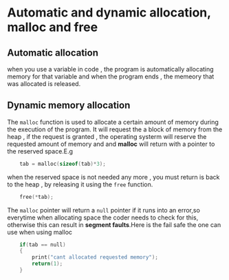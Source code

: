 # Automatic and dynamic allocation, malloc and free

## Automatic allocation 
when you use a variable in code , the program is automatically allocating memory for that variable and when the program ends , the memeory that was allocated is released.

## Dynamic memory allocation

The `malloc` function is used to allocate a certain amount of memory during the execution of the program. It will request the a block of memory from the heap , if the request is granted , the  operating systerm will reserve the requested amount of memory and and **malloc** will return with a pointer to the reserved space.E.g
```c
	tab = malloc(sizeof(tab)*3);
```
when the reserved space is not needed any more , you must return is back to the heap , by releasing it using the `free` function.
```c
	free(*tab);
```

The `malloc` pointer will return a `null` pointer if it runs into an error,so everytime when allocating space the coder needs to check for this, otherwise this can result in **segment faults**.Here is the fail safe the one can use when using malloc

```c
	if(tab == null)
	{
		print("cant allocated requested memory");
		return(1);
	}
```

